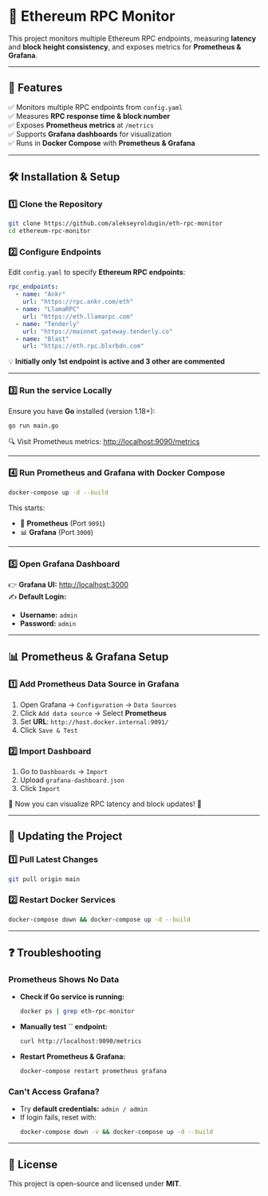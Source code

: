 # 🚀 Ethereum RPC Monitor

This project monitors multiple Ethereum RPC endpoints, measuring **latency** and **block height consistency**, and exposes metrics for **Prometheus & Grafana**.

---

## **📌 Features**

✅ Monitors multiple RPC endpoints from `config.yaml`\
✅ Measures **RPC response time & block number**\
✅ Exposes **Prometheus metrics** at `/metrics`\
✅ Supports **Grafana dashboards** for visualization\
✅ Runs in **Docker Compose** with **Prometheus & Grafana**

---

## **🛠️ Installation & Setup**

### **1️⃣ Clone the Repository**

```sh
git clone https://github.com/alekseyroldugin/eth-rpc-monitor
cd ethereum-rpc-monitor
```

### **2️⃣ Configure Endpoints**

Edit `config.yaml` to specify **Ethereum RPC endpoints**:

```yaml
rpc_endpoints:
  - name: "Ankr"
    url: "https://rpc.ankr.com/eth"
  - name: "LlamaRPC"
    url: "https://eth.llamarpc.com"
  - name: "Tenderly"
    url: "https://mainnet.gateway.tenderly.co"
  - name: "Blast"
    url: "https://eth.rpc.blxrbdn.com"
```

💡 **Initially only 1st endpoint is active and 3 other are commented**

---

### **3️⃣ Run the service Locally**

Ensure you have **Go** installed (version 1.18+):

```sh
go run main.go
```

🔍 Visit Prometheus metrics: [http://localhost:9090/metrics](http://localhost:9090/metrics)

---

### **4️⃣ Run Prometheus and Grafana with Docker Compose**

```sh
docker-compose up -d --build
```

This starts:

- 📡 **Prometheus** (Port `9091`)
- 📊 **Grafana** (Port `3000`)

---

### **5️⃣ Open Grafana Dashboard**

👉 **Grafana UI:** [http://localhost:3000](http://localhost:3000)\
✍️ **Default Login:**

- **Username:** `admin`
- **Password:** `admin`

---

## **📊 Prometheus & Grafana Setup**

### **1️⃣ Add Prometheus Data Source in Grafana**

1. Open Grafana → `Configuration` → `Data Sources`
2. Click `Add data source` → Select **Prometheus**
3. Set **URL**: `http://host.docker.internal:9091/`
4. Click `Save & Test`

### **2️⃣ Import Dashboard**

1. Go to `Dashboards` → `Import`
2. Upload `grafana-dashboard.json`
3. Click `Import`

🎉 Now you can visualize RPC latency and block updates! 🚀

---

## **🔄 Updating the Project**

### **1️⃣ Pull Latest Changes**

```sh
git pull origin main
```

### **2️⃣ Restart Docker Services**

```sh
docker-compose down && docker-compose up -d --build
```

---

## **❓ Troubleshooting**

### **Prometheus Shows No Data**

- **Check if Go service is running:**
  ```sh
  docker ps | grep eth-rpc-monitor
  ```
- **Manually test **``** endpoint:**
  ```sh
  curl http://localhost:9090/metrics
  ```
- **Restart Prometheus & Grafana:**
  ```sh
  docker-compose restart prometheus grafana
  ```

### **Can't Access Grafana?**

- Try **default credentials:** `admin / admin`
- If login fails, reset with:
  ```sh
  docker-compose down -v && docker-compose up -d --build
  ```

---

## **📜 License**

This project is open-source and licensed under **MIT**.
